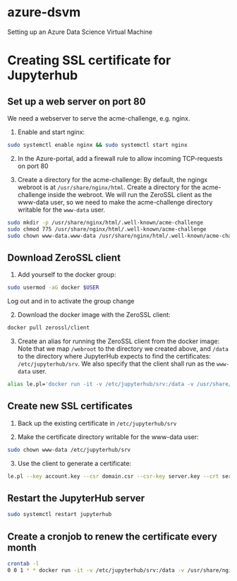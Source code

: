 # azure-dsvm
Setting up an Azure Data Science Virtual Machine

# Creating SSL certificate for Jupyterhub

## Set up a web server on port 80

We need a webserver to serve the acme-challenge, e.g. nginx.

1. Enable and start nginx:
```bash
sudo systemctl enable nginx && sudo systemctl start nginx
```

2. In the Azure-portal, add a firewall rule to allow incoming TCP-requests on port 80

3. Create a directory for the acme-challenge:
By default, the ngingx webroot is at ```/usr/share/nginx/html```. Create a directory for the acme-challenge inside the webroot. We will run the ZeroSSL client as the www-data user, so we need to make the acme-challenge directory writable for the ```www-data``` user.

```bash
sudo mkdir -p /usr/share/nginx/html/.well-known/acme-challenge
sudo chmod 775 /usr/share/nginx/html/.well-known/acme-challenge
sudo chown www-data.www-data /usr/share/nginx/html/.well-known/acme-challenge
```


## Download ZeroSSL client
1. Add yourself to the docker group:
```bash
sudo usermod -aG docker $USER
```
Log out and in to activate the group change

2. Download the docker image with the ZeroSSL client:
```bash
docker pull zerossl/client
```

3. Create an alias for running the ZeroSSL client from the docker image:
Note that we map ```/webroot``` to the directory we created above, and ```/data``` to the directory where JupyterHub expects to find the certificates: ```/etc/jupyterhub/srv```. We also specify that the client shall run as the ```www-data``` user.
```bash
alias le.pl='docker run -it -v /etc/jupyterhub/srv:/data -v /usr/share/nginx/html/.well-known/acme-challenge:/webroot -u $(id -u www-data) --rm zerossl/client'
```


## Create new SSL certificates

1. Back up the existing certificate in ```/etc/jupyterhub/srv```

2. Make the certificate directory writable for the www-data user:
```bash
sudo chown www-data /etc/jupyterhub/srv
```

3. Use the client to generate a certificate:
```bash
le.pl --key account.key --csr domain.csr --csr-key server.key --crt server.crt --domains "nautilus.northeurope.cloudapp.azure.com" --generate-missing --path /webroot --unlink --api 2 --live
```

## Restart the JupyterHub server

```bash
sudo systemctl restart jupyterhub
```

## Create a cronjob to renew the certificate every month
```bash
crontab -l
0 0 1 * * docker run -it -v /etc/jupyterhub/srv:/data -v /usr/share/nginx/html/.well-known/acme-challenge:/webroot -u $(id -u www-data) --rm zerossl/client --key account.key --csr domain.csr --csr-key server.key --crt server.crt --domains "nautilus.northeurope.cloudapp.azure.com" --generate-missing --path /webroot --unlink --api 2 --live --quiet
```
